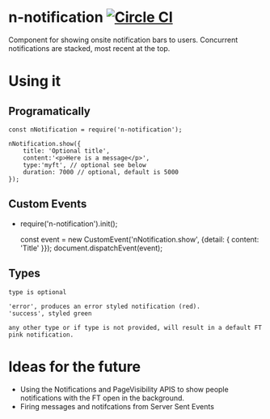 # n-notification [![Circle CI](https://circleci.com/gh/Financial-Times/n-notification/tree/master.svg?style=svg)](https://circleci.com/gh/Financial-Times/n-notification/tree/master)
Component for showing onsite notification bars to users.
Concurrent notifications are stacked, most recent at the top.

# Using it

## Programatically

	const nNotification = require('n-notification');

	nNotification.show({
		title: 'Optional title',
		content:'<p>Here is a message</p>',
		type:'myft', // optional see below
		duration: 7000 // optional, default is 5000
	});

## Custom Events

-	require('n-notification').init();

	const event = new CustomEvent('nNotification.show', {detail: { content: 'Title' }});
	document.dispatchEvent(event);

## Types

	type is optional

	'error', produces an error styled notification (red).
	'success', styled green

	any other type or if type is not provided, will result in a default FT pink notification.

# Ideas for the future

* Using the Notifications and PageVisibility APIS to show people notifications with the FT open in the background.
* Firing messages and notifcations from Server Sent Events
